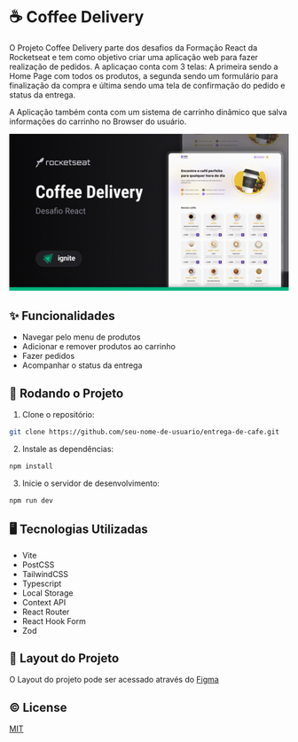 # ☕ Coffee Delivery

O Projeto Coffee Delivery parte dos desafios da Formação React da Rocketseat e tem como objetivo criar uma aplicação web para fazer realização de pedidos. A aplicaçao conta com 3 telas: A primeira sendo a Home Page com todos os produtos, a segunda sendo um formulário para finalização da compra e última sendo uma tela de confirmação do pedido e status da entrega.

A Aplicação também conta com um sistema de carrinho dinâmico que salva informações do carrinho no Browser do usuário.

![Coffee Delivery](/public/Cover.png)

## ✨ Funcionalidades

- Navegar pelo menu de produtos
- Adicionar e remover produtos ao carrinho
- Fazer pedidos
- Acompanhar o status da entrega

## 🚀 Rodando o Projeto

1. Clone o repositório:

  ```bash
  git clone https://github.com/seu-nome-de-usuario/entrega-de-cafe.git
  ```

2. Instale as dependências:

  ```bash
  npm install
  ```

3. Inicie o servidor de desenvolvimento:

  ```bash
  npm run dev
  ```

## 🖥️ Tecnologias Utilizadas
- Vite
- PostCSS
- TailwindCSS
- Typescript
- Local Storage
- Context API
- React Router
- React Hook Form
- Zod

## 🎨 Layout do Projeto
O Layout do projeto pode ser acessado através do [Figma](https://www.figma.com/file/5yT9ZzZmRQRS4yivGGB3pl/Coffee-Delivery/duplicate)

## ©️ License

[MIT](https://choosealicense.com/licenses/mit/)
